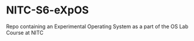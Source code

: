 # NITC-S6-eXpOS
Repo containing an Experimental Operating System as a part of the OS Lab Course at NITC
